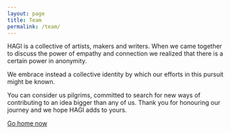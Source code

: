 ```yaml
---
layout: page
title: Team
permalink: /team/
---
```

HAGI is a collective of artists, makers and writers. When we came together to discuss the power of empathy and connection we realized that there is a certain power in anonymity.

We embrace instead a collective identity by which our efforts in this pursuit might be known.  

You can consider us pilgrims, committed to search for new ways of contributing to an idea bigger than any of us. Thank you for honouring our journey and we hope HAGI adds to yours.

[Go home now](hagi-global.github.io)